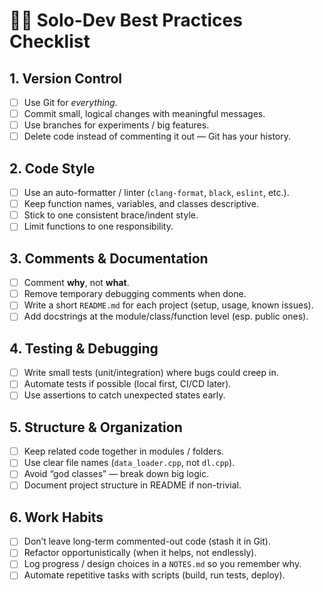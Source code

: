 # 🧑‍💻 Solo-Dev Best Practices Checklist

## 1. Version Control
- [ ] Use Git for *everything*.
- [ ] Commit small, logical changes with meaningful messages.
- [ ] Use branches for experiments / big features.
- [ ] Delete code instead of commenting it out — Git has your history.

## 2. Code Style
- [ ] Use an auto-formatter / linter (`clang-format`, `black`, `eslint`, etc.).
- [ ] Keep function names, variables, and classes descriptive.
- [ ] Stick to one consistent brace/indent style.
- [ ] Limit functions to one responsibility.

## 3. Comments & Documentation
- [ ] Comment **why**, not **what**.
- [ ] Remove temporary debugging comments when done.
- [ ] Write a short `README.md` for each project (setup, usage, known issues).
- [ ] Add docstrings at the module/class/function level (esp. public ones).

## 4. Testing & Debugging
- [ ] Write small tests (unit/integration) where bugs could creep in.
- [ ] Automate tests if possible (local first, CI/CD later).
- [ ] Use assertions to catch unexpected states early.

## 5. Structure & Organization
- [ ] Keep related code together in modules / folders.
- [ ] Use clear file names (`data_loader.cpp`, not `dl.cpp`).
- [ ] Avoid “god classes” — break down big logic.
- [ ] Document project structure in README if non-trivial.

## 6. Work Habits
- [ ] Don’t leave long-term commented-out code (stash it in Git).
- [ ] Refactor opportunistically (when it helps, not endlessly).
- [ ] Log progress / design choices in a `NOTES.md` so you remember why.
- [ ] Automate repetitive tasks with scripts (build, run tests, deploy).
